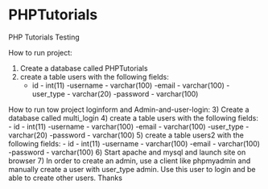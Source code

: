 # PHPTutorials
PHP Tutorials Testing


How to run project:
1) Create a database called PHPTutorials
2) create a table users with the following fields:
	- id - int(11)
	-username - varchar(100)
	-email - varchar(100)
	-user_type - varchar(20)
	-password - varchar(100)

How to run tow  project loginform and Admin-and-user-login:
3) Create a database called multi_login
4) create a table users  with the following fields:
	- id - int(11)
	-username - varchar(100)
	-email - varchar(100)
	-user_type - varchar(20)
	-password - varchar(100)
5) create a table users2  with the following fields:
	- id - int(11)
	-username - varchar(100)
	-email - varchar(100)
	-password - varchar(100)
6) Start apache and mysql and launch site on browser
7) In order to create an admin, use a client like phpmyadmin and manually create a user with user_type admin. Use this user to login and be able to create other users.
Thanks
